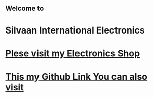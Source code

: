 ##               Welcome to
# **Silvaan International Electronics**


# [Plese visit my Electronics Shop](https://silvaan-electronics.netlify.app/)

# [This my Github Link You can also visit](https://github.com/Programming-Hero-Web-Course4/lucky-one-silvaan)